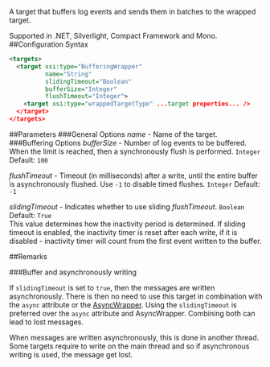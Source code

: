A target that buffers log events and sends them in batches to the wrapped target. 

Supported in .NET, Silverlight, Compact Framework and Mono.
##Configuration Syntax
```xml
<targets>
  <target xsi:type="BufferingWrapper"
          name="String"
          slidingTimeout="Boolean"
          bufferSize="Integer"
          flushTimeout="Integer">
    <target xsi:type="wrappedTargetType" ...target properties... />
  </target>
</targets>
```
##Parameters
###General Options
_name_ - Name of the target.
###Buffering Options
_bufferSize_ - Number of log events to be buffered. When the limit is reached, then a synchronously flush is performed. `Integer` Default: `100`

_flushTimeout_ - Timeout (in milliseconds) after a write, until the entire buffer is asynchronously flushed. Use `-1` to disable timed flushes. `Integer` Default: `-1`

_slidingTimeout_ - Indicates whether to use sliding _flushTimeout_. `Boolean` Default: `True`  
This value determines how the inactivity period is determined. If sliding timeout is enabled, the inactivity timer is reset after each write, if it is disabled - inactivity timer will count from the first event written to the buffer.

##Remarks

###Buffer and asynchronously writing

If `slidingTimeout` is set to `true`, then the messages are written asynchronously. There is then no need to use this target in combination with the `async` attribute or the [AsyncWrapper](https://github.com/NLog/NLog/wiki/AsyncWrapper-target). Using the `slidingTimeout` is preferred over the `async` attribute and AsyncWrapper. Combining both can lead to lost messages.

When messages are written asynchronously, this is done in another thread. Some targets require to write on the main thread and so if asynchronous writing is used, the message get lost.
